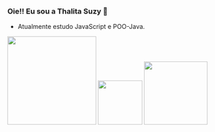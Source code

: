### Oie!! Eu sou a Thalita Suzy 🪷
 
- Atualmente estudo JavaScript e POO-Java. 




<div>
 <img height="200cm" src="https://github-readme-stats.vercel.app/api?username=thalitaasuzy&show_icons=true&theme=tokyonight" />
 <img height="100cm" src="https://github-readme-stats.vercel.app/api/top-langs/?username=thalitaasuzy&layout=compact&theme=tokyonight" />
 <img height="143.5cm" src="https://github-readme-stats.vercel.app/api/pin/?username=thalitaasuzy&repo=github-readme-stats&theme=tokyonight" />
</div>
 
 
 






<!--
**thalitaasuzy/thalitaasuzy** is a ✨ _special_ ✨ repository because its `README.md` (this file) appears on your GitHub profile.

